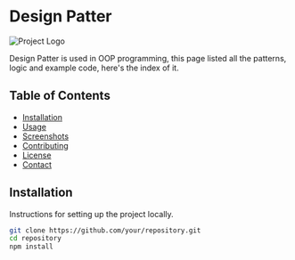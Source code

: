 
# Design Patter

![Project Logo](PythonCode/images/logo.png)

Design Patter is used in OOP programming, this page listed all the patterns, logic and example code, here's the index of it.

## Table of Contents

- [Installation](#installation)
- [Usage](#usage)
- [Screenshots](#screenshots)
- [Contributing](#contributing)
- [License](#license)
- [Contact](#contact)

## Installation

Instructions for setting up the project locally.

```sh
git clone https://github.com/your/repository.git
cd repository
npm install
